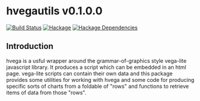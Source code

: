 # hvegautils v0.1.0.0

[![Build Status][travis-badge]][travis]
[![Hackage][hackage-badge]][hackage]
[![Hackage Dependencies][hackage-deps-badge]][hackage-deps]

## Introduction
hvega is a usful wrapper around the grammar-of-graphics style vega-lite javascript
library.  It produces a script which can be embedded in an html page.  vega-lite scripts
can contain their own data and this package provides some utilities for working with
hvega and some code for producing specific sorts of charts from a foldable of "rows"
and functions to retrieve items of data from those "rows".

[travis]:        <https://travis-ci.org/adamConnerSax/hvega-utils>
[travis-badge]:  <https://travis-ci.org/adamConnerSax/hvega-utils.svg?branch=master>
[hackage]:       <https://hackage.haskell.org/package/hvega-utils>
[hackage-badge]: <https://img.shields.io/hackage/v/hvega-utils.svg>
[hackage-deps-badge]: <https://img.shields.io/hackage-deps/v/hvega-utils.svg>
[hackage-deps]: <http://packdeps.haskellers.com/feed?needle=hvega-utils>
